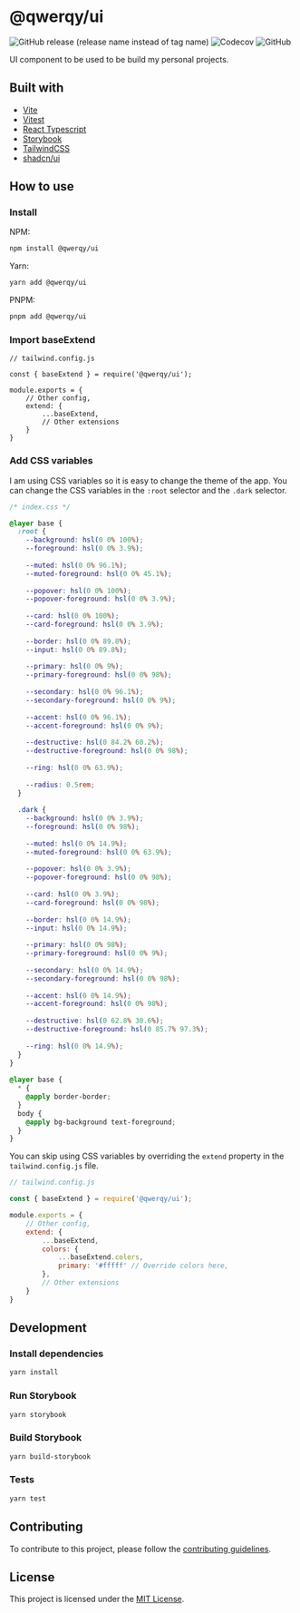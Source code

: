 # @qwerqy/ui

![GitHub release (release name instead of tag name)](https://img.shields.io/github/v/release/qwerqy/ui) ![Codecov](https://img.shields.io/codecov/c/gh/qwerqy/ui?token=KUVNUEVA99) ![GitHub](https://img.shields.io/github/license/qwerqy/ui)


UI component to be used to be build my personal projects.

## Built with
- [Vite](https://vitejs.dev/)
- [Vitest](https://vitest.dev/)
- [React Typescript](https://react.dev/)
- [Storybook](https://storybook.js.org)
- [TailwindCSS](https://tailwindcss.com)
- [shadcn/ui](https://ui.shadcn.com/)

## How to use

### Install

NPM:
```bash
npm install @qwerqy/ui
```

Yarn:
```bash
yarn add @qwerqy/ui
```

PNPM:
```bash
pnpm add @qwerqy/ui
```

### Import baseExtend

```tsx
// tailwind.config.js

const { baseExtend } = require('@qwerqy/ui');

module.exports = {
    // Other config,
    extend: {
        ...baseExtend,
        // Other extensions
    }
}
```

### Add CSS variables
I am using CSS variables so it is easy to change the theme of the app. You can change the CSS variables in the `:root` selector and the `.dark` selector.

```css
/* index.css */

@layer base {
  :root {
    --background: hsl(0 0% 100%);
    --foreground: hsl(0 0% 3.9%);
 
    --muted: hsl(0 0% 96.1%);
    --muted-foreground: hsl(0 0% 45.1%);
 
    --popover: hsl(0 0% 100%);
    --popover-foreground: hsl(0 0% 3.9%);
 
    --card: hsl(0 0% 100%);
    --card-foreground: hsl(0 0% 3.9%);
 
    --border: hsl(0 0% 89.8%);
    --input: hsl(0 0% 89.8%);
 
    --primary: hsl(0 0% 9%);
    --primary-foreground: hsl(0 0% 98%);
 
    --secondary: hsl(0 0% 96.1%);
    --secondary-foreground: hsl(0 0% 9%);
 
    --accent: hsl(0 0% 96.1%);
    --accent-foreground: hsl(0 0% 9%);
 
    --destructive: hsl(0 84.2% 60.2%);
    --destructive-foreground: hsl(0 0% 98%);
 
    --ring: hsl(0 0% 63.9%);
 
    --radius: 0.5rem;
  }
 
  .dark {
    --background: hsl(0 0% 3.9%);
    --foreground: hsl(0 0% 98%);
 
    --muted: hsl(0 0% 14.9%);
    --muted-foreground: hsl(0 0% 63.9%);
 
    --popover: hsl(0 0% 3.9%);
    --popover-foreground: hsl(0 0% 98%);
 
    --card: hsl(0 0% 3.9%);
    --card-foreground: hsl(0 0% 98%);
 
    --border: hsl(0 0% 14.9%);
    --input: hsl(0 0% 14.9%);
 
    --primary: hsl(0 0% 98%);
    --primary-foreground: hsl(0 0% 9%);
 
    --secondary: hsl(0 0% 14.9%);
    --secondary-foreground: hsl(0 0% 98%);
 
    --accent: hsl(0 0% 14.9%);
    --accent-foreground: hsl(0 0% 98%);
 
    --destructive: hsl(0 62.8% 30.6%);
    --destructive-foreground: hsl(0 85.7% 97.3%);
 
    --ring: hsl(0 0% 14.9%);
  }
}
 
@layer base {
  * {
    @apply border-border;
  }
  body {
    @apply bg-background text-foreground;
  }
}
```

You can skip using CSS variables by overriding the `extend` property in the `tailwind.config.js` file.

```js
// tailwind.config.js

const { baseExtend } = require('@qwerqy/ui');

module.exports = {
    // Other config,
    extend: {
        ...baseExtend,
        colors: {
            ...baseExtend.colors, 
            primary: '#fffff' // Override colors here,
        },
        // Other extensions
    }
}
```


## Development

### Install dependencies
    
```bash
yarn install
```

### Run Storybook

```bash
yarn storybook
```

### Build Storybook

```bash
yarn build-storybook
```

### Tests

```bash
yarn test
```


## Contributing

To contribute to this project, please follow the [contributing guidelines](CONTRIBUTORS.md).

## License

This project is licensed under the [MIT License](LICENSE.md).

